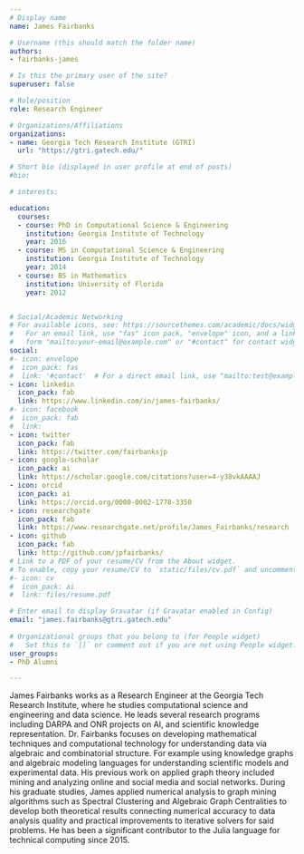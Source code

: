 ```yaml
---
# Display name
name: James Fairbanks

# Username (this should match the folder name)
authors:
- fairbanks-james

# Is this the primary user of the site?
superuser: false

# Role/position
role: Research Engineer

# Organizations/Affiliations
organizations:
- name: Georgia Tech Research Institute (GTRI)
  url: "https://gtri.gatech.edu/"

# Short bio (displayed in user profile at end of posts)
#bio: 

# interests:

education:
  courses:
  - course: PhD in Computational Science & Engineering
    institution: Georgia Institute of Technology
    year: 2016
  - course: MS in Computational Science & Engineering
    institution: Georgia Institute of Technology
    year: 2014
  - course: BS in Mathematics
    institution: University of Florida
    year: 2012


# Social/Academic Networking
# For available icons, see: https://sourcethemes.com/academic/docs/widgets/#icons
#   For an email link, use "fas" icon pack, "envelope" icon, and a link in the
#   form "mailto:your-email@example.com" or "#contact" for contact widget.
social:
#- icon: envelope
#  icon_pack: fas
#  link: '#contact'  # For a direct email link, use "mailto:test@example.org".
- icon: linkedin
  icon_pack: fab
  link: https://www.linkedin.com/in/james-fairbanks/
#- icon: facebook
#  icon_pack: fab
#  link: 
- icon: twitter
  icon_pack: fab
  link: https://twitter.com/fairbanksjp
- icon: google-scholar
  icon_pack: ai
  link: https://scholar.google.com/citations?user=4-y38vkAAAAJ
- icon: orcid
  icon_pack: ai
  link: https://orcid.org/0000-0002-1778-3350
- icon: researchgate
  icon_pack: fab
  link: https://www.researchgate.net/profile/James_Fairbanks/research
- icon: github
  icon_pack: fab
  link: http://github.com/jpfairbanks/
# Link to a PDF of your resume/CV from the About widget.
# To enable, copy your resume/CV to `static/files/cv.pdf` and uncomment the lines below.  
#- icon: cv
#  icon_pack: ai
#  link: files/resume.pdf

# Enter email to display Gravatar (if Gravatar enabled in Config)
email: "james.fairbanks@gtri.gatech.edu"
  
# Organizational groups that you belong to (for People widget)
#   Set this to `[]` or comment out if you are not using People widget.  
user_groups:
- PhD Alumni

---
```


James Fairbanks works as a Research Engineer at the Georgia Tech Research Institute, where he studies computational science and engineering and data science. He leads several research programs including DARPA and ONR projects on AI, and scientific knowledge representation. Dr. Fairbanks focuses on developing mathematical techniques and computational technology for understanding data via algebraic and combinatorial structure. For example using knowledge graphs and algebraic modeling languages for understanding scientific models and experimental data. His previous work on applied graph theory included mining and analyzing online and social media and social networks. During his graduate studies, James applied numerical analysis to graph mining algorithms such as Spectral Clustering and Algebraic Graph Centralities to develop both theoretical results connecting numerical accuracy to data analysis quality and practical improvements to iterative solvers for said problems. He has been a significant contributor to the Julia language for technical computing since 2015.
